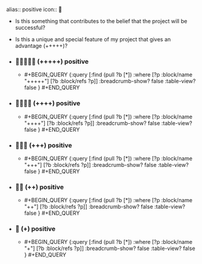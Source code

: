 alias:: positive
icon:: 🔋
- Is this something that contributes to the belief that the project will be successful?
- Is this a unique and special feature of my project that gives an advantage (+++++)?
- ### 🔋🔋🔋🔋🔋 (+++++) positive
  - #+BEGIN_QUERY
    {:query [:find (pull ?b [*])
      :where
      [?p :block/name "+++++"]
      [?b :block/refs ?p]]
    :breadcrumb-show? false
    :table-view? false
    }
    #+END_QUERY

- ### 🔋🔋🔋🔋 (++++) positive
  - #+BEGIN_QUERY
    {:query [:find (pull ?b [*])
      :where
      [?p :block/name "++++"]
      [?b :block/refs ?p]]
    :breadcrumb-show? false
    :table-view? false
    }
    #+END_QUERY

- ### 🔋🔋🔋 (+++) positive
  - #+BEGIN_QUERY
    {:query [:find (pull ?b [*])
      :where
      [?p :block/name "+++"]
      [?b :block/refs ?p]]
    :breadcrumb-show? false
    :table-view? false
    }
    #+END_QUERY

- ### 🔋🔋 (++) positive
  - #+BEGIN_QUERY
    {:query [:find (pull ?b [*])
      :where
      [?p :block/name "++"]
      [?b :block/refs ?p]]
    :breadcrumb-show? false
    :table-view? false
    }
    #+END_QUERY

- ### 🔋 (+) positive
  - #+BEGIN_QUERY
    {:query [:find (pull ?b [*])
      :where
      [?p :block/name "+"]
      [?b :block/refs ?p]]
    :breadcrumb-show? false
    :table-view? false
    }
    #+END_QUERY

